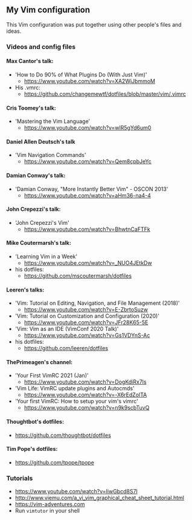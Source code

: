 ##  My Vim configuration

This Vim configuration was put together using other people's files and ideas.

### Videos and config files

#### Max Cantor's talk:
 - 'How to Do 90% of What Plugins Do (With Just Vim)'
   - https://www.youtube.com/watch?v=XA2WjJbmmoM
 - His .vmrc:
   - https://github.com/changemewtf/dotfiles/blob/master/vim/.vimrc

#### Cris Toomey's talk:
 - 'Mastering the Vim Language'
   - https://www.youtube.com/watch?v=wlR5gYd6um0

#### Daniel Allen Deutsch's talk
 - 'Vim Navigation Commands'
   - https://www.youtube.com/watch?v=Qem8cpbJeYc

#### Damian Conway's talk:
 - 'Damian Conway, "More Instantly Better Vim" - OSCON 2013'
   - https://www.youtube.com/watch?v=aHm36-na4-4

#### John Crepezzi's talk:
 - 'John Crepezzi's Vim'
   - https://www.youtube.com/watch?v=BhwtnCaFTFk

#### Mike Coutermarsh's talk:
 - 'Learning Vim in a Week'
   - https://www.youtube.com/watch?v=_NUO4JEtkDw
 - his dotfiles:
   - https://github.com/mscoutermarsh/dotfiles

#### Leeren's talks:
 - 'Vim: Tutorial on Editing, Navigation, and File Management (2018)'
   - https://www.youtube.com/watch?v=E-ZbrtoSuzw
 - 'Vim: Tutorial on Customization and Configuration (2020)'
   - https://www.youtube.com/watch?v=JFr28K65-5E
 - 'Vim: Vim as an IDE (VimConf 2020 Talk)'
   - https://www.youtube.com/watch?v=Gs1VDYnS-Ac
 - his dotfiles:
   - https://github.com/leeren/dotfiles

#### ThePrimeagen's channel:
 - 'Your First VimRC 2021 (Jan)'
   - https://www.youtube.com/watch?v=DogKdiRx7ls
 - 'Vim Life: VimRC update plugins and Autocmds'
   - https://www.youtube.com/watch?v=-X6rEdZolTA
 - 'Your first VimRC: How to setup your vim's vimrc'
   - https://www.youtube.com/watch?v=n9k9scbTuvQ

#### Thoughtbot's dotfiles:
 - https://github.com/thoughtbot/dotfiles

#### Tim Pope's dotfiles:
 - https://github.com/tpope/tpope

### Tutorials
 - https://www.youtube.com/watch?v=IiwGbcd8S7I
 - http://www.viemu.com/a_vi_vim_graphical_cheat_sheet_tutorial.html
 - https://vim-adventures.com
 - Run `vimtutor` in your shell

